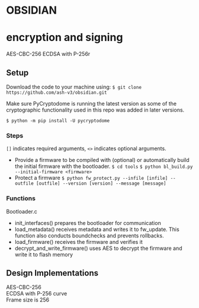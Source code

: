 # OBSIDIAN

# encryption and signing
AES-CBC-256
ECDSA with P-256r

## Setup
Download the code to your machine using:
```$ git clone https://github.com/ash-v3/obsidian.git```

Make sure PyCryptodome is running the latest version as some of the cryptographic functionality used in this repo was added in later versions.

```$ python -m pip install -U pycryptodome```

### Steps
 ``[]`` indicates required arguments, ``<>`` indicates optional arguments.
 - Provide a firmware to be compiled with (optional) or automatically build the initial firmware with the bootloader.
	``$ cd tools``
	``$ python bl_build.py --initial-firmware <firmware>``
 - Protect a firmware
   ``$ python fw_protect.py --infile [infile] --outfile [outfile] --version [version] --message [message]``

### Functions
Bootloader.c
 - init_interfaces() prepares the bootloader for communication
 - load_metadata() receives metadata and writes it to fw_update. This function also conducts boundchecks and prevents rollbacks. 
 - load_firmware() receives the firmware and verifies it
 - decrypt_and_write_firmware() uses AES to decrypt the firmware and write it to flash memory 

## Design Implementations
AES-CBC-256  
ECDSA with P-256 curve  
Frame size is 256
